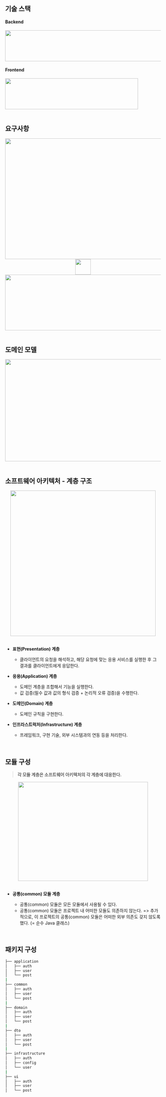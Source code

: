 ## 기술 스택
#### Backend
<img src="https://github.com/user-attachments/assets/2df0a4c8-23a7-4264-86e7-84015a9568f4" width="680" height="100">
    
#### Frontend
<img src="https://github.com/user-attachments/assets/c490fc2d-3ca2-4eaf-8ed8-f8637a3996b8" width="430" height="100">

<br>
<br>

## 요구사항
<div align="center">
    <img src="https://github.com/user-attachments/assets/64de2cc5-02fc-4f68-a10b-a115e6e6b56e" width="690" height="390">
</div>
<div align="center">
    <img src="https://github.com/user-attachments/assets/9bc54d08-b6b5-44c5-9700-c07131e5638f" width="50" height="50">
</div>
<div align="center">
    <img src="https://github.com/user-attachments/assets/9ec587f9-51c3-463f-b5fa-09c5453e159d" width="550" height="180">
</div>
<br>

## 도메인 모델
<div align="center">
    <img src="https://github.com/user-attachments/assets/94bec7be-d02d-40b4-b9a5-0577a9679540" width="780" height="330">
</div>

<br>

## 소프트웨어 아키텍처 - 계층 구조
<div align="center">
    <img src="https://github.com/user-attachments/assets/94f2049f-e07a-42b2-bc8a-102aaee871ad" width="470" height="470">
</div>
<br>

- **표현(Presentation) 계층**
  - 클라이언트의 요청을 해석하고, 해당 요청에 맞는 응용 서비스를 실행한 후 그 결과를 클라이언트에게 응답한다.
  
- **응용(Application) 계층**
  - 도메인 계층을 조합해서 기능을 실행한다.
  - 값 검증(필수 값과 값의 형식 검증​ + 논리적 오류 검증​)을 수행한다.
  
- **도메인(Domain) 계층**
  - 도메인 규칙을 구현한다.
  
- **인프라스트럭처(Infrastructure) 계층**
  - 프레임워크, 구현 기술, 외부 시스템과의 연동 등을 처리한다.
<br>

## 모듈 구성
> **각 모듈 계층은 소프트웨어 아키텍처의 각 계층에 대응한다.**
<div align="center">
    <img src="https://github.com/user-attachments/assets/e2bc3b03-2e3a-4c32-b393-15912fa258b7" width="420" height="320">
</div>

<br>

- **공통(common) 모듈 계층**

  - 공통(common) 모듈은 모든 모듈에서 사용될 수 있다.
  - 공통(common) 모듈은 프로젝트 내 어떠한 모듈도 의존하지 않는다. => 추가적으로, 이 프로젝트의 공통(common) 모듈은 어떠한 외부 의존도 갖지 않도록 했다. (= 순수 Java 클래스)

<br>

## 패키지 구성
```bash
├── application
│   ├── auth
│   ├── user
│   └── post
|
├── common
│   ├── auth
│   ├── user
│   └── post
|
├── domain
│   ├── auth
│   ├── user
│   └── post
|
├── dto
│   ├── auth
│   ├── user
│   └── post
|
├── infrastructure
│   ├── auth
│   ├── config
│   └── user
|
├── ui
│   ├── auth
│   ├── user
│   └── post
``` 
